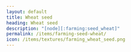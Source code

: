 ```yaml
---
layout: default
title: Wheat seed
heading: Wheat seed
description: "[node][:farming:seed_wheat]"
permalink: /items/farming-seed-wheat/
icon: /items/textures/farming_wheat_seed.png
---
```

